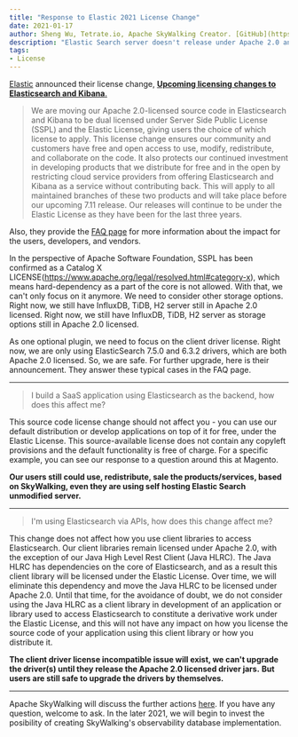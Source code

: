 ```yaml
---
title: "Response to Elastic 2021 License Change"
date: 2021-01-17
author: Sheng Wu, Tetrate.io, Apache SkyWalking Creator. [GitHub](https://github.com/wu-sheng) [X](https://x.com/wusheng1108) [Linkedin](https://www.linkedin.com/in/wusheng1108)
description: "Elastic Search server doesn't release under Apache 2.0 anymore. What is the impact to the SkyWalking project?"
tags:
- License
---
```


[Elastic](https://elastic.co) announced their license change, [**Upcoming licensing changes to Elasticsearch and Kibana**.](https://www.elastic.co/blog/licensing-change)
> We are moving our Apache 2.0-licensed source code in Elasticsearch and Kibana to be dual licensed under Server Side Public License (SSPL) and the Elastic License, giving users the choice of which license to apply. This license change ensures our community and customers have free and open access to use, modify, redistribute, and collaborate on the code. It also protects our continued investment in developing products that we distribute for free and in the open by restricting cloud service providers from offering Elasticsearch and Kibana as a service without contributing back. This will apply to all maintained branches of these two products and will take place before our upcoming 7.11 release. Our releases will continue to be under the Elastic License as they have been for the last three years.

Also, they provide the [FAQ page](https://www.elastic.co/pricing/faq/licensing) for more information about the impact for the users, developers, and vendors.

In the perspective of Apache Software Foundation, SSPL has been confirmed as a Catalog X LICENSE(https://www.apache.org/legal/resolved.html#category-x), 
which means hard-dependency as a part of the core is not allowed. 
With that, we can't only focus on it anymore. We need to consider other storage options. Right now, we still have InfluxDB, TiDB, H2 server still in Apache 2.0 licensed.
Right now, we still have InfluxDB, TiDB, H2 server as storage options still in Apache 2.0 licensed.

As one optional plugin, we need to focus on the client driver license. 
Right now, we are only using ElasticSearch 7.5.0 and 6.3.2 drivers, which are both Apache 2.0 licensed. So, we are safe.
For further upgrade, here is their announcement. They answer these typical cases in the FAQ page.
___

> I build a SaaS application using Elasticsearch as the backend, how does this affect me?

This source code license change should not affect you - you can use our default distribution or develop applications on top of it for free, under the Elastic License. This source-available license does not contain any copyleft provisions and the default functionality is free of charge. For a specific example, you can see our response to a question around this at Magento.

**Our users still could use, redistribute, sale the products/services, based on SkyWalking, even they are using self hosting Elastic Search unmodified server.**

___

> I'm using Elasticsearch via APIs, how does this change affect me?

This change does not affect how you use client libraries to access Elasticsearch. Our client libraries remain licensed under 
Apache 2.0, with the exception of our Java High Level Rest Client (Java HLRC).
The Java HLRC has dependencies on the core of Elasticsearch, and as a result this client library will be licensed under the 
Elastic License. Over time, we will eliminate this dependency and move the Java HLRC to be licensed under Apache 2.0. Until 
that time, for the avoidance of doubt, we do not consider using the Java HLRC as a client library in development of an 
application or library used to access Elasticsearch to constitute a derivative work under the Elastic License, and this will not 
have any impact on how you license the source code of your application using this client library or how you distribute it.

**The client driver license incompatible issue will exist, we can't upgrade the driver(s) until they release the Apache 2.0 licensed driver jars.**
**But users are still safe to upgrade the drivers by themselves.**

___

Apache SkyWalking will discuss the further actions [here](https://github.com/apache/skywalking/issues/6219). If you have any question, welcome to ask.
In the later 2021, we will begin to invest the posibility of creating SkyWalking's observability database implementation.